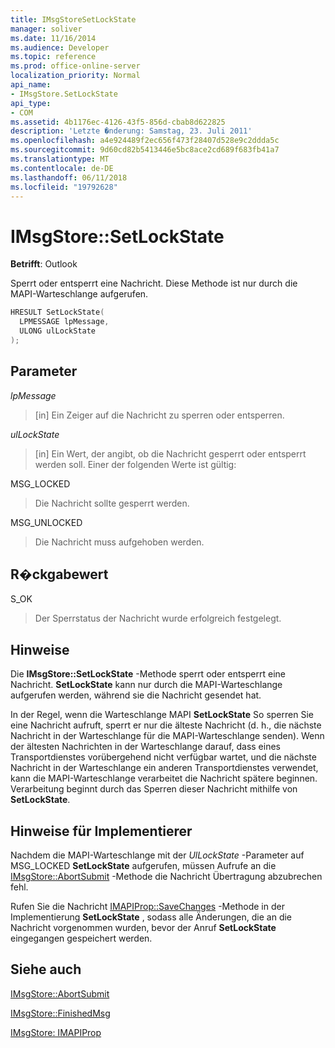 ```yaml
---
title: IMsgStoreSetLockState
manager: soliver
ms.date: 11/16/2014
ms.audience: Developer
ms.topic: reference
ms.prod: office-online-server
localization_priority: Normal
api_name:
- IMsgStore.SetLockState
api_type:
- COM
ms.assetid: 4b1176ec-4126-43f5-856d-cbab8d622825
description: 'Letzte �nderung: Samstag, 23. Juli 2011'
ms.openlocfilehash: a4e924489f2ec656f473f28407d528e9c2ddda5c
ms.sourcegitcommit: 9d60cd82b5413446e5bc8ace2cd689f683fb41a7
ms.translationtype: MT
ms.contentlocale: de-DE
ms.lasthandoff: 06/11/2018
ms.locfileid: "19792628"
---
```

# <a name="imsgstoresetlockstate"></a>IMsgStore::SetLockState

  
  
**Betrifft**: Outlook 
  
Sperrt oder entsperrt eine Nachricht. Diese Methode ist nur durch die MAPI-Warteschlange aufgerufen.
  
```cpp
HRESULT SetLockState(
  LPMESSAGE lpMessage,
  ULONG ulLockState  
);
```

## <a name="parameters"></a>Parameter

 _lpMessage_
  
> [in] Ein Zeiger auf die Nachricht zu sperren oder entsperren.
    
 _ulLockState_
  
> [in] Ein Wert, der angibt, ob die Nachricht gesperrt oder entsperrt werden soll. Einer der folgenden Werte ist gültig:
    
MSG_LOCKED 
  
> Die Nachricht sollte gesperrt werden. 
    
MSG_UNLOCKED 
  
> Die Nachricht muss aufgehoben werden.
    
## <a name="return-value"></a>R�ckgabewert

S_OK 
  
> Der Sperrstatus der Nachricht wurde erfolgreich festgelegt.
    
## <a name="remarks"></a>Hinweise

Die **IMsgStore::SetLockState** -Methode sperrt oder entsperrt eine Nachricht. **SetLockState** kann nur durch die MAPI-Warteschlange aufgerufen werden, während sie die Nachricht gesendet hat. 
  
In der Regel, wenn die Warteschlange MAPI **SetLockState** So sperren Sie eine Nachricht aufruft, sperrt er nur die älteste Nachricht (d. h., die nächste Nachricht in der Warteschlange für die MAPI-Warteschlange senden). Wenn der ältesten Nachrichten in der Warteschlange darauf, dass eines Transportdienstes vorübergehend nicht verfügbar wartet, und die nächste Nachricht in der Warteschlange ein anderen Transportdienstes verwendet, kann die MAPI-Warteschlange verarbeitet die Nachricht spätere beginnen. Verarbeitung beginnt durch das Sperren dieser Nachricht mithilfe von **SetLockState**.
  
## <a name="notes-to-implementers"></a>Hinweise für Implementierer

Nachdem die MAPI-Warteschlange mit der _UlLockState_ -Parameter auf MSG_LOCKED **SetLockState** aufgerufen, müssen Aufrufe an die [IMsgStore::AbortSubmit](imsgstore-abortsubmit.md) -Methode die Nachricht Übertragung abzubrechen fehl. 
  
Rufen Sie die Nachricht [IMAPIProp::SaveChanges](imapiprop-savechanges.md) -Methode in der Implementierung **SetLockState** , sodass alle Änderungen, die an die Nachricht vorgenommen wurden, bevor der Anruf **SetLockState** eingegangen gespeichert werden. 
  
## <a name="see-also"></a>Siehe auch



[IMsgStore::AbortSubmit](imsgstore-abortsubmit.md)
  
[IMsgStore::FinishedMsg](imsgstore-finishedmsg.md)
  
[IMsgStore: IMAPIProp](imsgstoreimapiprop.md)

